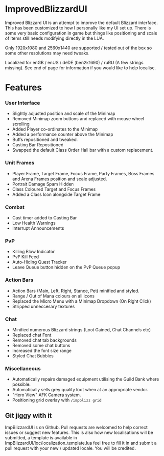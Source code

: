 ImprovedBlizzardUI
==================

Improved Blizzard UI is an attempt to improve the default Blizzard interface. This has been customized to how I personally like my UI set up. There is some very basic configuration in game but things like positioning and scale of items still needs modifying directly in the LUA.

Only 1920x1080 and 2560x1440 are supported / tested out of the box so some other resolutions may need tweaks.

Localized for enGB / enUS / deDE (ben2k1690) / ruRU (A few strings missing). See end of page for information if you would like to help localise.

# Features

### User Interface

* Slightly adjusted position and scale of the Minimap
* Removed Minimap zoom buttons and replaced with mouse wheel scrolling
* Added Player co-ordinates to the Minimap
* Added a performance counter above the Minimap
* Buffs repositioned and tweaked.
* Casting Bar Repositioned
* Swapped the default Class Order Hall bar with a custom replacement.

### Unit Frames

* Player Frame, Target Frame, Focus Frame, Party Frames, Boss Frames and Arena Frames position and scale adjusted.
* Portrait Damage Spam Hidden
* Class Coloured Target and Focus Frames
* Added a Class Icon alongside Target Frame

### Combat

* Cast timer added to Casting Bar
* Low Health Warnings
* Interrupt Announcements

### PvP

* Killing Blow Indicator
* PvP Kill Feed
* Auto-Hiding Quest Tracker
* Leave Queue button hidden on the PvP Queue popup

### Action Bars

* Action Bars (Main, Left, Right, Stance, Pet) minified and styled.
* Range / Out of Mana colours on all icons
* Replaced the Micro Menu with a Minimap Dropdown (On Right Click)
* Stripped unneccesary textures

### Chat
* Minified numerous Blizzard strings (Loot Gained, Chat Channels etc)
* Replaced chat Font
* Removed chat tab backgrounds
* Removed some chat buttons
* Increased the font size range
* Styled Chat Bubbles

### Miscellaneous

* Automatically repairs damaged equipment utilising the Guild Bank where possible.
* Automatically sells grey quality loot when at an appropriate vendor.
* "Hero View" AFK Camera system.
* Positioning grid overlay with `/impblizz grid`

## Git jiggy with it

ImpBlizzardUI is on Github. Pull requests are welcomed to help correct issues or suggest new features. This is also how new localisations will be submitted, a template is available in ImpBlizzardUI/loc/localization_template.lua feel free to fill it in and submit a pull request with your new / updated locale. You will be credited.

